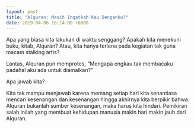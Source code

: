 ```yaml
---
layout: post
title: "Alquran: Masih Ingatkah Kau Denganku?"
date: 2019-04-06 16:14:00 +0800
---
```


Apa yang biasa kita lakukan di waktu senggang? Apakah kita menekuni buku, kitab, Alquran? Atau, kita hanya terlena pada kegiatan tak guna macam stalking artis?

Lantas, Alquran pun memprotes, "Mengapa engkau tak membacaku padahal aku ada untuk diamalkan?"

Apa jawab kita?

Kita tak mampu menjawab karena memang setiap hari kita senantiasa mencari kesenangan dan kesenangan hingga akhirnya kita berpikir bahwa Alquran bukanlah sumber kesenangan, maka harus kita hindari. Pemikiran salah inilah yang membuat kehidupan manusia makin hari makin jauh dari Alquran.